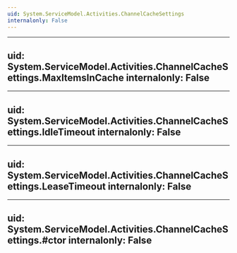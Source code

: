 ```yaml
---
uid: System.ServiceModel.Activities.ChannelCacheSettings
internalonly: False
---
```


---
uid: System.ServiceModel.Activities.ChannelCacheSettings.MaxItemsInCache
internalonly: False
---

---
uid: System.ServiceModel.Activities.ChannelCacheSettings.IdleTimeout
internalonly: False
---

---
uid: System.ServiceModel.Activities.ChannelCacheSettings.LeaseTimeout
internalonly: False
---

---
uid: System.ServiceModel.Activities.ChannelCacheSettings.#ctor
internalonly: False
---
